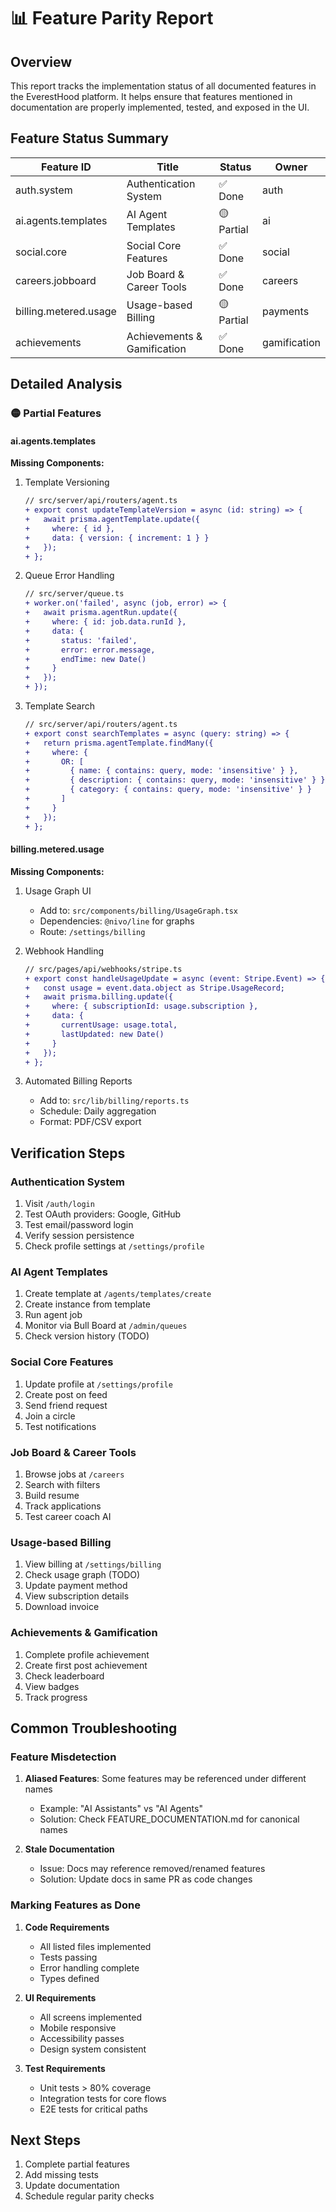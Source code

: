 # 📊 Feature Parity Report

## Overview
This report tracks the implementation status of all documented features in the EverestHood platform. It helps ensure that features mentioned in documentation are properly implemented, tested, and exposed in the UI.

## Feature Status Summary

| Feature ID | Title | Status | Owner |
|------------|-------|--------|--------|
| auth.system | Authentication System | ✅ Done | auth |
| ai.agents.templates | AI Agent Templates | 🟡 Partial | ai |
| social.core | Social Core Features | ✅ Done | social |
| careers.jobboard | Job Board & Career Tools | ✅ Done | careers |
| billing.metered.usage | Usage-based Billing | 🟡 Partial | payments |
| achievements | Achievements & Gamification | ✅ Done | gamification |

## Detailed Analysis

### 🟡 Partial Features

#### ai.agents.templates
**Missing Components:**
1. Template Versioning
   ```diff
   // src/server/api/routers/agent.ts
   + export const updateTemplateVersion = async (id: string) => {
   +   await prisma.agentTemplate.update({
   +     where: { id },
   +     data: { version: { increment: 1 } }
   +   });
   + };
   ```

2. Queue Error Handling
   ```diff
   // src/server/queue.ts
   + worker.on('failed', async (job, error) => {
   +   await prisma.agentRun.update({
   +     where: { id: job.data.runId },
   +     data: { 
   +       status: 'failed',
   +       error: error.message,
   +       endTime: new Date()
   +     }
   +   });
   + });
   ```

3. Template Search
   ```diff
   // src/server/api/routers/agent.ts
   + export const searchTemplates = async (query: string) => {
   +   return prisma.agentTemplate.findMany({
   +     where: {
   +       OR: [
   +         { name: { contains: query, mode: 'insensitive' } },
   +         { description: { contains: query, mode: 'insensitive' } },
   +         { category: { contains: query, mode: 'insensitive' } }
   +       ]
   +     }
   +   });
   + };
   ```

#### billing.metered.usage
**Missing Components:**
1. Usage Graph UI
   - Add to: `src/components/billing/UsageGraph.tsx`
   - Dependencies: `@nivo/line` for graphs
   - Route: `/settings/billing`

2. Webhook Handling
   ```diff
   // src/pages/api/webhooks/stripe.ts
   + export const handleUsageUpdate = async (event: Stripe.Event) => {
   +   const usage = event.data.object as Stripe.UsageRecord;
   +   await prisma.billing.update({
   +     where: { subscriptionId: usage.subscription },
   +     data: { 
   +       currentUsage: usage.total,
   +       lastUpdated: new Date()
   +     }
   +   });
   + };
   ```

3. Automated Billing Reports
   - Add to: `src/lib/billing/reports.ts`
   - Schedule: Daily aggregation
   - Format: PDF/CSV export

## Verification Steps

### Authentication System
1. Visit `/auth/login`
2. Test OAuth providers: Google, GitHub
3. Test email/password login
4. Verify session persistence
5. Check profile settings at `/settings/profile`

### AI Agent Templates
1. Create template at `/agents/templates/create`
2. Create instance from template
3. Run agent job
4. Monitor via Bull Board at `/admin/queues`
5. Check version history (TODO)

### Social Core Features
1. Update profile at `/settings/profile`
2. Create post on feed
3. Send friend request
4. Join a circle
5. Test notifications

### Job Board & Career Tools
1. Browse jobs at `/careers`
2. Search with filters
3. Build resume
4. Track applications
5. Test career coach AI

### Usage-based Billing
1. View billing at `/settings/billing`
2. Check usage graph (TODO)
3. Update payment method
4. View subscription details
5. Download invoice

### Achievements & Gamification
1. Complete profile achievement
2. Create first post achievement
3. Check leaderboard
4. View badges
5. Track progress

## Common Troubleshooting

### Feature Misdetection
1. **Aliased Features**: Some features may be referenced under different names
   - Example: "AI Assistants" vs "AI Agents"
   - Solution: Check FEATURE_DOCUMENTATION.md for canonical names

2. **Stale Documentation**
   - Issue: Docs may reference removed/renamed features
   - Solution: Update docs in same PR as code changes

### Marking Features as Done
1. **Code Requirements**
   - All listed files implemented
   - Tests passing
   - Error handling complete
   - Types defined
   
2. **UI Requirements**
   - All screens implemented
   - Mobile responsive
   - Accessibility passes
   - Design system consistent

3. **Test Requirements**
   - Unit tests > 80% coverage
   - Integration tests for core flows
   - E2E tests for critical paths

## Next Steps
1. Complete partial features
2. Add missing tests
3. Update documentation
4. Schedule regular parity checks
